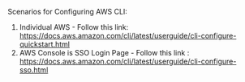 Scenarios for Configuring AWS CLI:

1. Individual AWS - Follow this link: <https://docs.aws.amazon.com/cli/latest/userguide/cli-configure-quickstart.html>
2. AWS Console is SSO Login Page - Follow this link : <https://docs.aws.amazon.com/cli/latest/userguide/cli-configure-sso.html>
